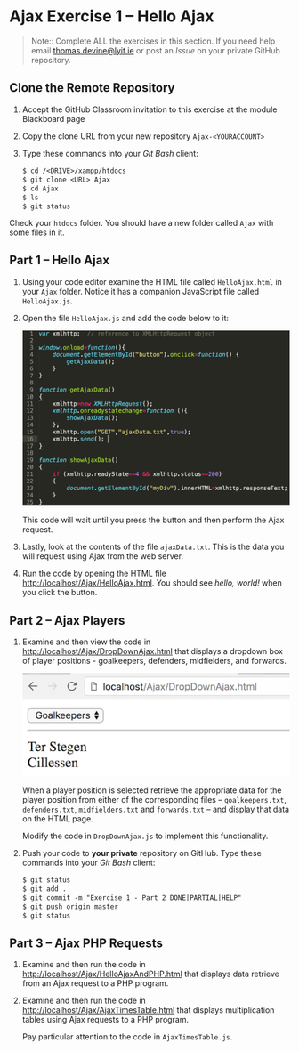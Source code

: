 # Ajax Exercise 1 – Hello Ajax
		
> Note:: Complete ALL the exercises in this section.  If you need help email thomas.devine@lyit.ie or post an *Issue* on your private GitHub repository.

## Clone the Remote Repository

1.	Accept the GitHub Classroom invitation to this exercise at the module Blackboard page

1.	Copy the clone URL from your new repository ``Ajax-<YOURACCOUNT>``

1.	Type these commands into your *Git Bash* client:

	```
	$ cd /<DRIVE>/xampp/htdocs   
	$ git clone <URL> Ajax
	$ cd Ajax
	$ ls
	$ git status

	```

Check your ``htdocs`` folder.  You should have a new folder called ``Ajax`` with some files in it.


## Part 1 – Hello Ajax

1.	Using your code editor examine the HTML file called ``HelloAjax.html`` in your ``Ajax`` folder.  Notice it has a companion JavaScript file called ``HelloAjax.js``.

1.	Open the file ``HelloAjax.js`` and add the code below to it:

	![alt text](../images/HelloAjax_js2.png "Ajax Template JS file")

	This code will wait until you press the button and then perform the Ajax request.

1.	Lastly, look at the contents of the file ``ajaxData.txt``.  This is the data you will request using Ajax from the web server.

1.	Run the code by opening the HTML file [http://localhost/Ajax/HelloAjax.html](http://localhost/Ajax/HelloAjax.html).  You should see *hello, world!* when you click the button.


## Part 2 – Ajax Players

1.	Examine and then view the code in [http://localhost/Ajax/DropDownAjax.html](http://localhost/Ajax/DropDownAjax.html) that displays a dropdown box of player positions - goalkeepers, defenders, midfielders, and forwards.

	![](../images/DropdownAjax.png)

	When a player position is selected retrieve the appropriate data for the player position from either of the corresponding files – ``goalkeepers.txt``, ``defenders.txt``, ``midfielders.txt`` and ``forwards.txt`` – and display that data on the HTML page.

	Modify the code in ``DropDownAjax.js`` to implement this functionality.

1.	Push your code to **your private** repository on GitHub.  Type these commands into your *Git Bash* client:

	```
	$ git status
	$ git add .
	$ git commit -m "Exercise 1 - Part 2 DONE|PARTIAL|HELP"
	$ git push origin master
	$ git status

	```


## Part 3 – Ajax PHP Requests

1.	Examine and then run the code in [http://localhost/Ajax/HelloAjaxAndPHP.html](http://localhost/Ajax/HelloAjaxAndPHP.html) that displays data retrieve from an Ajax request to a PHP program.

1.	Examine and then run the code in [http://localhost/Ajax/AjaxTimesTable.html](http://localhost/Ajax/AjaxTimesTable.html) that displays multiplication tables using Ajax requests to a PHP program.

	Pay particular attention to the code in ``AjaxTimesTable.js``.

